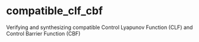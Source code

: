 # compatible_clf_cbf
Verifying and synthesizing compatible Control Lyapunov Function (CLF) and Control Barrier Function (CBF)
